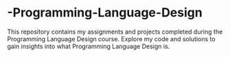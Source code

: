 # -Programming-Language-Design
This repository contains my assignments and projects completed during the Programming Language Design course. Explore my code and solutions to gain insights into what Programming Language Design is. 
